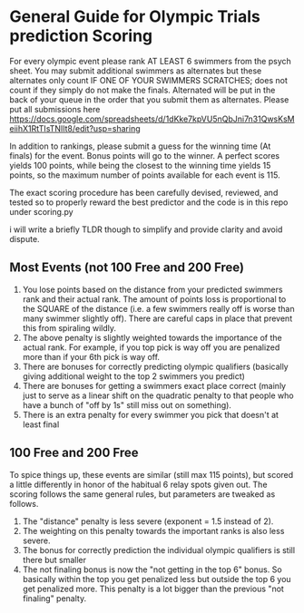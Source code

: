 # General Guide for Olympic Trials prediction Scoring

For every olympic event please rank AT LEAST 6 swimmers from the psych sheet.  You may submit additional swimmers as alternates but these alternates only count IF ONE OF YOUR SWIMMERS SCRATCHES; does not count if they simply do not make the finals.  Alternated will be put in the back of your queue in the order that you submit them as alternates.
Please put all submissions here https://docs.google.com/spreadsheets/d/1dKke7kpVU5nQbJni7n31QwsKsMeiihX1RtTIsTNIlt8/edit?usp=sharing 

In addition to rankings, please submit a guess for the winning time (At finals) for the event.  Bonus points will go to the winner.
A perfect scores yields 100 points, while being the closest to the winning time yields 15 points, so the maximum number of points available for each event is 115.

The exact scoring procedure has been carefully devised, reviewed, and tested so to properly reward the best predictor and the code is in this repo under scoring.py 

i will write a briefly TLDR though to simplify and provide clarity and avoid dispute.

## Most Events (not 100 Free and 200 Free)

1. You lose points based on the distance from your predicted swimmers rank and their actual rank.  The amount of points loss is proportional to the SQUARE of the distance (i.e. a few swimmers really off is worse than many swimmer slightly off).  There are careful caps in place that prevent this from spiraling wildly.
2. The above penalty is slightly weighted towards the importance of the actual rank.  For example, if you top pick is way off you are penalized more than if your 6th pick is way off.
3. There are bonuses for correctly predicting olympic qualifiers (basically giving additional weight to the top 2 swimmers you predict)
4. There are bonuses for getting a swimmers exact place correct (mainly just to serve as a linear shift on the quadratic penalty to that people who have a bunch of "off by 1s" still miss out on something).
5. There is an extra penalty for every swimmer you pick that doesn't at least final

## 100 Free and 200 Free

To spice things up, these events are similar (still max 115 points), but scored a little differently in honor of the habitual 6 relay spots given out.  The scoring follows the same general rules, but parameters are tweaked as follows.

1. The "distance" penalty is less severe (exponent = 1.5 instead of 2).
2. The weighting on this penalty towards the important ranks is also less severe.
3. The bonus for correctly prediction the individual olympic qualifiers is still there but smaller
4. The not finaling bonus is now the "not getting in the top 6" bonus.  So basically within the top you get penalized less but outside the top 6 you get penalized more.  This penalty is a lot bigger than the previous "not finaling" penalty.







